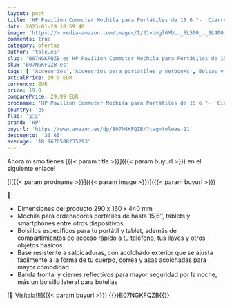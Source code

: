 ```yaml
---
layout: post
title: 'HP Pavilion Commuter Mochila para Portátiles de 15 6 "-  Cierre Principal  Asas y Espaldar Acolchado  Correas Ajustables  Banda y Cierre Reflectivos   Color Negro'
date: 2023-01-29 18:59:40
image: 'https://m.media-amazon.com/images/I/31vdmglGMbL._SL500_._SL400_.jpg'
comments: true
category: ofertas
author: 'tole.es'
slug: 'B07NGKFQZB-es HP Pavilion Commuter Mochila para Portátiles de 15 6 "-...'
sku: 'B07NGKFQZB-es'
tags: [ 'Accesorios','Accesorios para portátiles y netbooks','Bolsas y fundas para portátiles y netbooks','Informática','Mochilas para portátiles y netbooks','hp','mochila','🇪🇸', ]
actualPrice: 19.0 EUR
currency: EUR
price: 19.0
comparePrice: 29.99 EUR
prodname: 'HP Pavilion Commuter Mochila para Portátiles de 15 6 "-  Cierre Principal  Asas y Espaldar Acolchado  Correas Ajustables  Banda y Cierre Reflectivos   Color Negro'
country: 'es'
flag: '🇪🇸'
brand: 'HP'
buyurl: 'https://www.amazon.es/dp/B07NGKFQZB/?tag=tolees-21'
descuento: '36.65'
average: '18.9670588235293'
---
```


Ahora mismo tienes [{{< param title >}}]({{< param buyurl >}}) en el siguiente enlace!

[![{{< param prodname >}}]({{< param image >}})]({{< param buyurl >}})

🔎:

- Dimensiones del producto 290 x 160 x 440 mm
- Mochila para ordenadores portátiles de hasta 15,6’’, tablets y smartphones entre otros dispositivos
- Bolsillos especificos para tu portátil y tablet, además de compartimientos de acceso rápido a tu teléfono, tus llaves y otros objetos básicos
- Base resistente a salpicaduras, con acolchado exterior que se ajusta fácilmente a la forma de tu cuerpo, correa y asas acolchadas para mayor comodidad
- Banda frontal y cierres reflectivos para mayor seguridad por la noche, más un bolsillo lateral para botellas

[🛒 Visítala!!!]({{< param buyurl >}})
{{<world>}}B07NGKFQZB{{</world>}}
